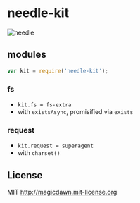 # needle-kit
![needle](http://www.polyvore.com/cgi/img-thing?.out=jpg&size=l&tid=46849369)

## modules
```js
var kit = require('needle-kit');
```

### fs
- `kit.fs = fs-extra`
- with `existsAsync`, promisified via `exists`

### request
- `kit.request = superagent`
- with `charset()`

## License
MIT http://magicdawn.mit-license.org
